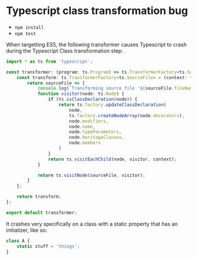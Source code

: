 # Typescript class transformation bug

- `npm install`
- `npm test`

When targetting ES5, the following transformer causes Typescript to crash during the Typescript Class transformation step:

```typescript
import * as ts from 'typescript';

const transformer: (program: ts.Program) => ts.TransformerFactory<ts.SourceFile> = (program: ts.Program) => {
    const transform: ts.TransformerFactory<ts.SourceFile> = (context: ts.TransformationContext) => {
        return sourceFile => {
            console.log(`Transforming source file '${sourceFile.fileName}'...`);
            function visitor(node: ts.Node) {
                if (ts.isClassDeclaration(node)) {
                    return ts.factory.updateClassDeclaration(
                        node,
                        ts.factory.createNodeArray(node.decorators),
                        node.modifiers,
                        node.name,
                        node.typeParameters,
                        node.heritageClauses,
                        node.members
                    )
                }
                return ts.visitEachChild(node, visitor, context);
            }

            return ts.visitNode(sourceFile, visitor);
        }
    };

    return transform;
};

export default transformer;
```

It crashes very specifically on a class with a static property that has an initializer, like so:

```typescript
class A {
    static stuff = 'things';
}
```